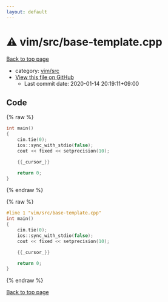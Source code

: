 ```yaml
---
layout: default
---
```


<!-- mathjax config similar to math.stackexchange -->
<script type="text/javascript" async
  src="https://cdnjs.cloudflare.com/ajax/libs/mathjax/2.7.5/MathJax.js?config=TeX-MML-AM_CHTML">
</script>
<script type="text/x-mathjax-config">
  MathJax.Hub.Config({
    TeX: { equationNumbers: { autoNumber: "AMS" }},
    tex2jax: {
      inlineMath: [ ['$','$'] ],
      processEscapes: true
    },
    "HTML-CSS": { matchFontHeight: false },
    displayAlign: "left",
    displayIndent: "2em"
  });
</script>

<script type="text/javascript" src="https://cdnjs.cloudflare.com/ajax/libs/jquery/3.4.1/jquery.min.js"></script>
<script src="https://cdn.jsdelivr.net/npm/jquery-balloon-js@1.1.2/jquery.balloon.min.js" integrity="sha256-ZEYs9VrgAeNuPvs15E39OsyOJaIkXEEt10fzxJ20+2I=" crossorigin="anonymous"></script>
<script type="text/javascript" src="../../../assets/js/copy-button.js"></script>
<link rel="stylesheet" href="../../../assets/css/copy-button.css" />


# :warning: vim/src/base-template.cpp

<a href="../../../index.html">Back to top page</a>

* category: <a href="../../../index.html#1e45766cad4fc615f4b62c4dd8d0991f">vim/src</a>
* <a href="{{ site.github.repository_url }}/blob/master/vim/src/base-template.cpp">View this file on GitHub</a>
    - Last commit date: 2020-01-14 20:19:11+09:00




## Code

<a id="unbundled"></a>
{% raw %}
```cpp
int main()
{
    cin.tie(0);
    ios::sync_with_stdio(false);
    cout << fixed << setprecision(10);

    {{_cursor_}}

    return 0;
}

```
{% endraw %}

<a id="bundled"></a>
{% raw %}
```cpp
#line 1 "vim/src/base-template.cpp"
int main()
{
    cin.tie(0);
    ios::sync_with_stdio(false);
    cout << fixed << setprecision(10);

    {{_cursor_}}

    return 0;
}

```
{% endraw %}

<a href="../../../index.html">Back to top page</a>

